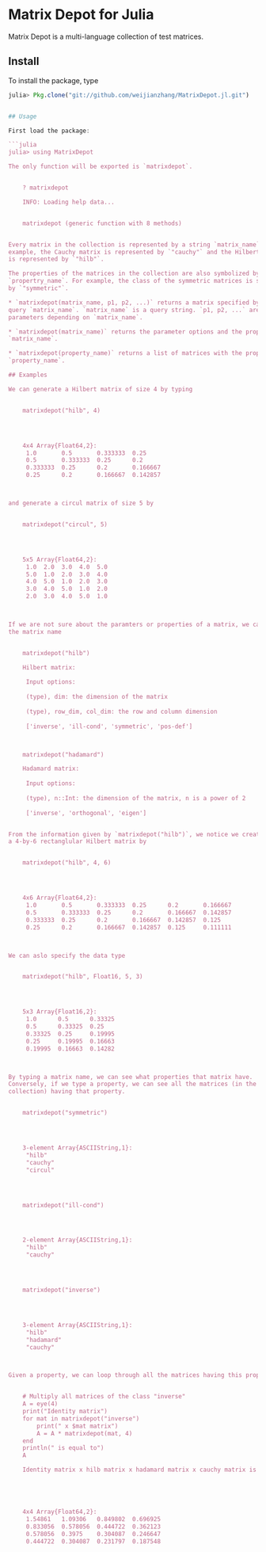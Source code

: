 # Matrix Depot for Julia

Matrix Depot is a multi-language collection of test matrices.


## Install

To install the package, type

```julia
julia> Pkg.clone("git://github.com/weijianzhang/MatrixDepot.jl.git")


## Usage

First load the package:

```julia
julia> using MatrixDepot

The only function will be exported is `matrixdepot`.


    ? matrixdepot

    INFO: Loading help data...


    matrixdepot (generic function with 8 methods)


Every matrix in the collection is represented by a string `matrix_name`, for
example, the Cauchy matrix is represented by `"cauchy"` and the Hilbert matrix
is represented by `"hilb"`.

The properties of the matrices in the collection are also symbolized by strings
`propertry_name`. For example, the class of the symmetric matrices is symbolized
by `"symmetric"`.

* `matrixdepot(matrix_name, p1, p2, ...)` returns a matrix specified by the
query `matrix_name`. `matrix_name` is a query string. `p1, p2, ...` are input
parameters depending on `matrix_name`.

* `matrixdepot(matrix_name)` returns the parameter options and the properties of
`matrix_name`.

* `matrixdepot(property_name)` returns a list of matrices with the property
`property_name`.

## Examples

We can generate a Hilbert matrix of size 4 by typing


    matrixdepot("hilb", 4)




    4x4 Array{Float64,2}:
     1.0       0.5       0.333333  0.25    
     0.5       0.333333  0.25      0.2     
     0.333333  0.25      0.2       0.166667
     0.25      0.2       0.166667  0.142857



and generate a circul matrix of size 5 by


    matrixdepot("circul", 5)




    5x5 Array{Float64,2}:
     1.0  2.0  3.0  4.0  5.0
     5.0  1.0  2.0  3.0  4.0
     4.0  5.0  1.0  2.0  3.0
     3.0  4.0  5.0  1.0  2.0
     2.0  3.0  4.0  5.0  1.0



If we are not sure about the paramters or properties of a matrix, we can type
the matrix name


    matrixdepot("hilb")

    Hilbert matrix: 
                  
     Input options: 
                  
     (type), dim: the dimension of the matrix
                  
     (type), row_dim, col_dim: the row and column dimension 
                  
     ['inverse', 'ill-cond', 'symmetric', 'pos-def']



    matrixdepot("hadamard")

    Hadamard matrix: 
                  
     Input options: 
                  
     (type), n::Int: the dimension of the matrix, n is a power of 2 
                  
     ['inverse', 'orthogonal', 'eigen']


From the information given by `matrixdepot("hilb")`, we notice we create
a 4-by-6 rectanglular Hilbert matrix by


    matrixdepot("hilb", 4, 6)




    4x6 Array{Float64,2}:
     1.0       0.5       0.333333  0.25      0.2       0.166667
     0.5       0.333333  0.25      0.2       0.166667  0.142857
     0.333333  0.25      0.2       0.166667  0.142857  0.125   
     0.25      0.2       0.166667  0.142857  0.125     0.111111



We can aslo specify the data type


    matrixdepot("hilb", Float16, 5, 3)




    5x3 Array{Float16,2}:
     1.0      0.5      0.33325
     0.5      0.33325  0.25   
     0.33325  0.25     0.19995
     0.25     0.19995  0.16663
     0.19995  0.16663  0.14282



By typing a matrix name, we can see what properties that matrix have.
Conversely, if we type a property, we can see all the matrices (in the
collection) having that property.


    matrixdepot("symmetric")




    3-element Array{ASCIIString,1}:
     "hilb"  
     "cauchy"
     "circul"




    matrixdepot("ill-cond")




    2-element Array{ASCIIString,1}:
     "hilb"  
     "cauchy"




    matrixdepot("inverse")




    3-element Array{ASCIIString,1}:
     "hilb"    
     "hadamard"
     "cauchy"  



Given a property, we can loop through all the matrices having this propery


    # Multiply all matrices of the class "inverse"
    A = eye(4)
    print("Identity matrix")
    for mat in matrixdepot("inverse")
        print(" x $mat matrix")
        A = A * matrixdepot(mat, 4)    
    end
    println(" is equal to")
    A    

    Identity matrix x hilb matrix x hadamard matrix x cauchy matrix is equal to





    4x4 Array{Float64,2}:
     1.54861   1.09306   0.849802  0.696925
     0.833056  0.578056  0.444722  0.362123
     0.578056  0.3975    0.304087  0.246647
     0.444722  0.304087  0.231797  0.187548


